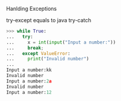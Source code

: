 Hanlding Exceptions

try-except equals to java try-catch
```python
>>> while True:
...   try:
...     x = int(input("Input a number:"))
...     break;
...   except ValueError:
...     print("Invalid number")
...
Input a number:kk
Invalid number
Input a number:2a
Invalid number
Input a number:12
```

